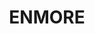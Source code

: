 ---
lastmod: '2025-04-06T06:05:20+00:00'
latitude: -30.493397
layout: suburb
longitude: 151.906153
postcode: '2350'
state: NSW
title: ENMORE
url: /nsw/enmore/
---